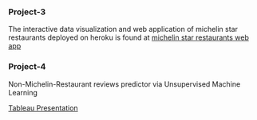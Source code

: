 
### Project-3

The interactive data visualization and web application of michelin star restaurants deployed on heroku is found at [michelin star restaurants  web app ](https://michelinapp.herokuapp.com/)

### Project-4

Non-Michelin-Restaurant reviews predictor via Unsupervised Machine Learning

[Tableau Presentation](https://public.tableau.com/app/profile/shannon.kane/viz/ShannonKane_Michelin_Infatuation_KNearestNeighbors_5_29_22/MainPresentation?publish=yes)
